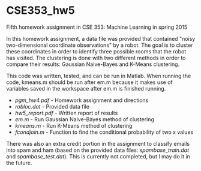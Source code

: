 # CSE353_hw5
Fifth homework assignment in CSE 353: Machine Learning in spring 2015

In this homework assignment, a data file was provided that contained "noisy two-dimensional coordinate observations" by a robot. The goal is to cluster these coordinates in order to identify three possible rooms that the robot has visited. The clustering is done with two different methods in order to compare their results: Gaussian Naive-Bayes and K-Means clustering.

This code was written, tested, and can be run in Matlab. When running the code, kmeans.m should be run after em.m because it makes use of variables saved in the workspace after em.m is finished running.

* <i>pgm_hw4.pdf</i>     - Homework assignment and directions
* <i>robloc.dat</i>      - Provided data file
* <i>hw5_report.pdf</i>  - Written report of results
* <i>em.m</i>            - Run Gaussian Naive-Bayes method of clustering
* <i>kmeans.m</i>        - Run K-Means method of clustering
* <i>fcondjoin.m</i>     - Function to find the conditional probability of two x values

There was also an extra credit portion in the assignment to classify emails into spam and ham (based on the provided data files: <i>spambase_train.dat</i> and <i>spambase_test.dat</i>). This is currently not completed, but I may do it in the future.
